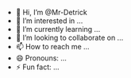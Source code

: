- 👋 Hi, I’m @Mr-Detrick
- 👀 I’m interested in ...
- 🌱 I’m currently learning ...
- 💞️ I’m looking to collaborate on ...
- 📫 How to reach me ...
- 😄 Pronouns: ...
- ⚡ Fun fact: ...

<!---
Mr-Detrick/Mr-Detrick is a ✨ special ✨ repository because its `README.md` (this file) appears on your GitHub profile.
You can click the Preview link to take a look at your changes.
--->
